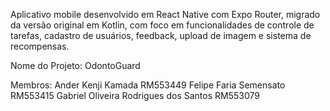 Aplicativo mobile desenvolvido em React Native com Expo Router, migrado da versão original em Kotlin, com foco em funcionalidades de controle de tarefas, cadastro de usuários, feedback, upload de imagem e sistema de recompensas.

Nome do Projeto: OdontoGuard

Membros: Ander Kenji Kamada RM553449
Felipe Faria Semensato RM553415
Gabriel Oliveira Rodrigues dos Santos RM553079